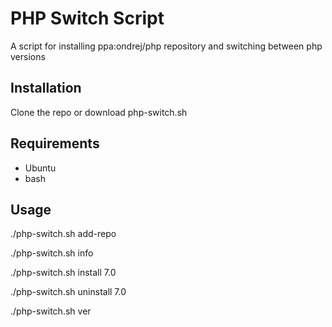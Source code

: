 PHP Switch Script
================================================

A script for installing ppa:ondrej/php repository and switching between php versions 

## Installation

Clone the repo or download php-switch.sh

## Requirements

* Ubuntu
* bash

## Usage

  ./php-switch.sh add-repo
  
  ./php-switch.sh info
  
  ./php-switch.sh install 7.0
  
  ./php-switch.sh uninstall 7.0
  
  ./php-switch.sh ver
  
  
